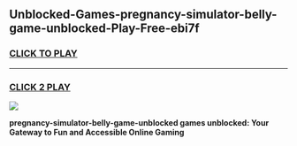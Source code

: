 
## Unblocked-Games-pregnancy-simulator-belly-game-unblocked-Play-Free-ebi7f
<h3>
<a href="https://premium76.site?title=pregnancy-simulator-belly-game-unblocked&ref=15A">CLICK TO PLAY</a></h3>
<hr>

<h3>
<a href="https://premium76.site?title=pregnancy-simulator-belly-game-unblocked&ref=15A">CLICK 2 PLAY</a>
  
</h3>

<a href="https://premium76.site?title=pregnancy-simulator-belly-game-unblocked&ref=15A"><img src="https://clearcache.store/games.png"></a>


**pregnancy-simulator-belly-game-unblocked games unblocked: Your Gateway to Fun and Accessible Online Gaming**
